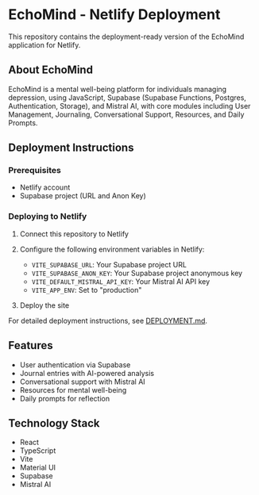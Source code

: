 # EchoMind - Netlify Deployment

This repository contains the deployment-ready version of the EchoMind application for Netlify.

## About EchoMind

EchoMind is a mental well-being platform for individuals managing depression, using JavaScript, Supabase (Supabase Functions, Postgres, Authentication, Storage), and Mistral AI, with core modules including User Management, Journaling, Conversational Support, Resources, and Daily Prompts.

## Deployment Instructions

### Prerequisites

- Netlify account
- Supabase project (URL and Anon Key)

### Deploying to Netlify

1. Connect this repository to Netlify
2. Configure the following environment variables in Netlify:
   - `VITE_SUPABASE_URL`: Your Supabase project URL
   - `VITE_SUPABASE_ANON_KEY`: Your Supabase project anonymous key
   - `VITE_DEFAULT_MISTRAL_API_KEY`: Your Mistral AI API key
   - `VITE_APP_ENV`: Set to "production"

3. Deploy the site

For detailed deployment instructions, see [DEPLOYMENT.md](./DEPLOYMENT.md).

## Features

- User authentication via Supabase
- Journal entries with AI-powered analysis
- Conversational support with Mistral AI
- Resources for mental well-being
- Daily prompts for reflection

## Technology Stack

- React
- TypeScript
- Vite
- Material UI
- Supabase
- Mistral AI
